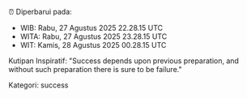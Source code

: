 ⏰ Diperbarui pada:
- WIB: Rabu, 27 Agustus 2025 22.28.15 UTC
- WITA: Rabu, 27 Agustus 2025 23.28.15 UTC
- WIT: Kamis, 28 Agustus 2025 00.28.15 UTC

Kutipan Inspiratif:
"Success depends upon previous preparation, and without such preparation there is sure to be failure."


Kategori: success

